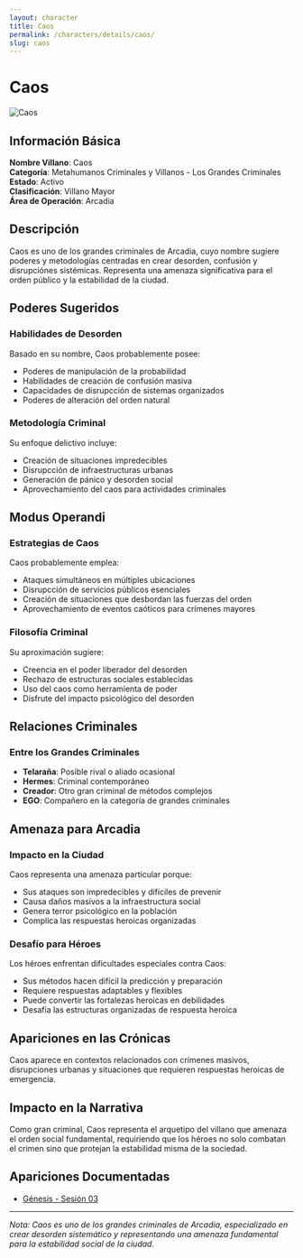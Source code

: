 ```yaml
---
layout: character
title: Caos
permalink: /characters/details/caos/
slug: caos
---
```


# Caos


<div class="character-photo">
  <img src="{{ site.baseurl }}/assets/img/characters/Caos.png" alt="Caos" />
</div>


## Información Básica

**Nombre Villano**: Caos  
**Categoría**: Metahumanos Criminales y Villanos - Los Grandes Criminales  
**Estado**: Activo  
**Clasificación**: Villano Mayor  
**Área de Operación**: Arcadia

## Descripción

Caos es uno de los grandes criminales de Arcadia, cuyo nombre sugiere poderes y metodologías centradas en crear desorden, confusión y disrupciónes sistémicas. Representa una amenaza significativa para el orden público y la estabilidad de la ciudad.

## Poderes Sugeridos

### Habilidades de Desorden
Basado en su nombre, Caos probablemente posee:
- Poderes de manipulación de la probabilidad
- Habilidades de creación de confusión masiva
- Capacidades de disrupcción de sistemas organizados
- Poderes de alteración del orden natural

### Metodología Criminal
Su enfoque delictivo incluye:
- Creación de situaciones impredecibles
- Disrupcción de infraestructuras urbanas
- Generación de pánico y desorden social
- Aprovechamiento del caos para actividades criminales

## Modus Operandi

### Estrategias de Caos
Caos probablemente emplea:
- Ataques simultáneos en múltiples ubicaciones
- Disrupcción de servicios públicos esenciales
- Creación de situaciones que desbordan las fuerzas del orden
- Aprovechamiento de eventos caóticos para crímenes mayores

### Filosofía Criminal
Su aproximación sugiere:
- Creencia en el poder liberador del desorden
- Rechazo de estructuras sociales establecidas
- Uso del caos como herramienta de poder
- Disfrute del impacto psicológico del desorden

## Relaciones Criminales

### Entre los Grandes Criminales
- **Telaraña**: Posible rival o aliado ocasional
- **Hermes**: Criminal contemporáneo
- **Creador**: Otro gran criminal de métodos complejos
- **EGO**: Compañero en la categoría de grandes criminales

## Amenaza para Arcadia

### Impacto en la Ciudad
Caos representa una amenaza particular porque:
- Sus ataques son impredecibles y difíciles de prevenir
- Causa daños masivos a la infraestructura social
- Genera terror psicológico en la población
- Complica las respuestas heroicas organizadas

### Desafío para Héroes
Los héroes enfrentan dificultades especiales contra Caos:
- Sus métodos hacen difícil la predicción y preparación
- Requiere respuestas adaptables y flexibles
- Puede convertir las fortalezas heroicas en debilidades
- Desafía las estructuras organizadas de respuesta heroica

## Apariciones en las Crónicas

Caos aparece en contextos relacionados con crímenes masivos, disrupciones urbanas y situaciones que requieren respuestas heroicas de emergencia.

## Impacto en la Narrativa

Como gran criminal, Caos representa el arquetipo del villano que amenaza el orden social fundamental, requiriendo que los héroes no solo combatan el crimen sino que protejan la estabilidad misma de la sociedad.

## Apariciones Documentadas
- [Génesis - Sesión 03](../../campaigns/genesis/session-03.md)

---

*Nota: Caos es uno de los grandes criminales de Arcadia, especializado en crear desorden sistemático y representando una amenaza fundamental para la estabilidad social de la ciudad.*